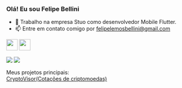 ### Olá! Eu sou Felipe Bellini

- 🔭 Trabalho na empresa Stuo como desenvolvedor Mobile Flutter.
- 📫 Entre em contato comigo por felipelemosbellini@gmail.com

<img src="https://cdn.jsdelivr.net/gh/devicons/devicon/icons/flutter/flutter-original.svg" width="30" height="30" />  <img src="https://cdn.jsdelivr.net/gh/devicons/devicon/icons/dart/dart-original.svg" width="30" height="30"/>


<a href="https://www.linkedin.com/in/felipe-bellini-93bb451a1/" target="_blank"><img src="https://img.shields.io/badge/-LinkedIn-%230077B5?style=for-the-badge&logo=linkedin&logoColor=white" target="_blank"></a> <a href = "mailto:felipelemosbellini@gmail.com"><img src="https://img.shields.io/badge/-Gmail-%23333?style=for-the-badge&logo=gmail&logoColor=white" target="_blank"></a>

Meus projetos principais:</br>
<a href="https://github.com/CryptoVisorOrganization/CryptoVisorApp" target="_blank">CryptoVisor(Cotações de criptomoedas)</a>

<!--

https://www.youtube.com/watch?v=TsaLQAetPLU&ab_channel=RafaellaBallerini

**FelipeLemosBellini/FelipeLemosBellini** is a ✨ _special_ ✨ repository because its `README.md` (this file) appears on your GitHub profile.

Here are some ideas to get you started:

- 🔭 I’m currently working on ...
- 🌱 I’m currently learning ...
- 👯 I’m looking to collaborate on ...
- 🤔 I’m looking for help with ...
- 💬 Ask me about ...
- 📫 How to reach me: ...
- 😄 Pronouns: ...
- ⚡ Fun fact: ...

for more icons: https://emojipedia.org/
https://devicon.dev/
-->
